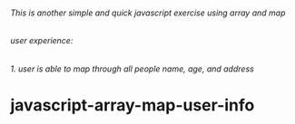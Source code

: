###### This is another simple and quick javascript exercise using array and map

###### user experience:
###### 1. user is able to map through all people name, age, and address

# javascript-array-map-user-info
